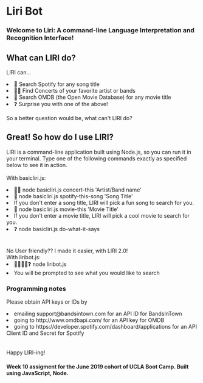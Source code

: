 # Liri Bot
### Welcome to Liri: A command-line Language Interpretation and Recognition Interface!

## What can LIRI do?
LIRI can...
<li> 🎵 Search Spotify for any song title </li>
<li> 🤘🏼 Find Concerts of your favorite artist or bands </li>
<li> 🎥 Search OMDB (the Open Movie Database) for any movie title</li> 
<li> ❓ Surprise you with one of the above!  </li> 

So a better question would be, what can't LIRI do?

## Great! So how do I use LIRI?
LIRI is a command-line application built using Node.js, so you can run it in your terminal. Type one of the following commands exactly as specified below to see it in action.
<br><br>
With basicliri.js:
<li>🤘🏼 node basicliri.js concert-this 'Artist/Band name' </li> 
<li>🎵 node basicliri.js spotify-this-song 'Song Title' </li> 
<li>If you don't enter a song title, LIRI will pick a fun song to search for you. </li> 
<li>🎥 node basicliri.js movie-this 'Movie Title' </li> 
<li>If you don't enter a movie title, LIRI will pick a cool movie to search for you. </li> 
<li>❓ node basicliri.js do-what-it-says </li> 
<br><br>
No User friendly?? I made it easier, with LIRI 2.0! <br>
With liribot.js:
<li>🤘🏼🎵🎥❓ node liribot.js </li> 
<li>You will be prompted to see what you would like to search</li> 

### Programming notes
Please obtain API keys or IDs by
 <li> emailing support@bandsintown.com for an API ID for BandsInTown </li>
 <li> going to http://www.omdbapi.com/ for an API key for OMDB </li>
 <li> going to https://developer.spotify.com/dashboard/applications for an API Client ID and Secret for Spotify </li>
<br><br>
Happy LIRI-ing!

#### Week 10 assigment for the June 2019 cohort of UCLA Boot Camp. Built using JavaScript, Node.

